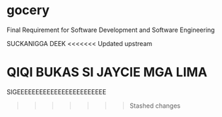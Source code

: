# gocery
 Final Requirement for Software Development and Software Engineering

 SUCKANIGGA DEEK
<<<<<<< Updated upstream

QIQI BUKAS SI JAYCIE MGA LIMA
=======
SIGEEEEEEEEEEEEEEEEEEEEEEEE
>>>>>>> Stashed changes
